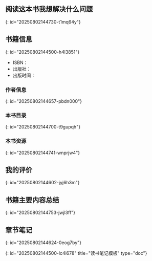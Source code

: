 ## 阅读这本书我想解决什么问题
{: id="20250802144730-t1mq64y"}

## 书籍信息
{: id="20250802144500-h4l3851"}

- ISBN：
- 出版社：
- 出版时间：

### 作者信息

{: id="20250802144657-pbdn000"}

### 本书目录
{: id="20250802144700-t9gupqh"}

### 本书资源
{: id="20250802144741-wnprjw4"}

## 我的评价
{: id="20250802144602-jyj6h3m"}

## 书籍主要内容总结
{: id="20250802144753-jwjl3ff"}

## 章节笔记
{: id="20250802144624-0eog7by"}



{: id="20250802144500-lc4i678" title="读书笔记模板" type="doc"}